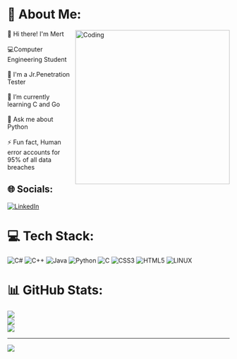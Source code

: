 # 💫 About Me:
👋 Hi there! I'm Mert
<img align="right" alt="Coding" width="350" src="https://media.tenor.com/lIMtjiAYuT8AAAAC/breezy-hacker.gif">
<br><br>💻Computer Engineering Student<br><br>🔭 I'm a Jr.Penetration Tester <br><br>🌱 I’m currently learning C and Go<br><br>💬 Ask me about Python<br><br>⚡ Fun fact, Human error accounts for 95% of all data breaches<br>


## 🌐 Socials:
[![LinkedIn](https://img.shields.io/badge/LinkedIn-%230077B5.svg?logo=linkedin&logoColor=white)](https://linkedin.com/in/https://www.linkedin.com/in/mert-umul-3a944821b/) 

# 💻 Tech Stack:
![C#](https://img.shields.io/badge/c%23-%23239120.svg?style=for-the-badge&logo=c-sharp&logoColor=white) ![C++](https://img.shields.io/badge/c++-%2300599C.svg?style=for-the-badge&logo=c%2B%2B&logoColor=white) ![Java](https://img.shields.io/badge/java-%23ED8B00.svg?style=for-the-badge&logo=java&logoColor=white) ![Python](https://img.shields.io/badge/python-3670A0?style=for-the-badge&logo=python&logoColor=ffdd54) ![C](https://img.shields.io/badge/c-%2300599C.svg?style=for-the-badge&logo=c&logoColor=white) ![CSS3](https://img.shields.io/badge/css3-%231572B6.svg?style=for-the-badge&logo=css3&logoColor=white) ![HTML5](https://img.shields.io/badge/html5-%23E34F26.svg?style=for-the-badge&logo=html5&logoColor=white) ![LINUX](https://img.shields.io/badge/Linux-FCC624?style=for-the-badge&logo=linux&logoColor=black)
# 📊 GitHub Stats:
![](https://github-readme-stats.vercel.app/api?username=Mertumul&theme=dark&hide_border=false&include_all_commits=false&count_private=false)<br/>
![](https://github-readme-streak-stats.herokuapp.com/?user=Mertumul&theme=dark&hide_border=false)<br/>
![](https://github-readme-stats.vercel.app/api/top-langs/?username=Mertumul&theme=dark&hide_border=false&include_all_commits=false&count_private=false&layout=compact)

---
[![](https://visitcount.itsvg.in/api?id=Mertumul&icon=0&color=0)](https://visitcount.itsvg.in)

<!-- Proudly created with GPRM ( https://gprm.itsvg.in ) -->
